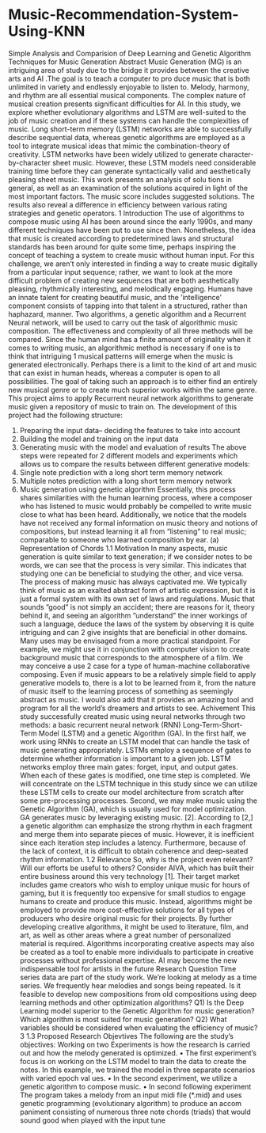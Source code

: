 # Music-Recommendation-System-Using-KNN
Simple Analysis and Comparision of Deep Learning and Genetic Algorithm Techniques for Music Generation
Abstract
 Music Generation (MG) is an intriguing area of study due to the bridge it
 provides between the creative arts and AI .The goal is to teach a computer to pro
duce music that is both unlimited in variety and endlessly enjoyable to listen to.
 Melody, harmony, and rhythm are all essential musical components. The complex
 nature of musical creation presents significant difficulties for AI. In this study, we
 explore whether evolutionary algorithms and LSTM are well-suited to the job of
 music creation and if these systems can handle the complexities of music. Long
 short-term memory (LSTM) networks are able to successfully describe sequential
 data, whereas genetic algorithms are employed as a tool to integrate musical ideas
 that mimic the combination-theory of creativity. LSTM networks have been widely
 utilized to generate character-by-character sheet music. However, these LSTM
 models need considerable training time before they can generate syntactically valid
 and aesthetically pleasing sheet music. This work presents an analysis of solu
tions in general, as well as an examination of the solutions acquired in light of the
 most important factors. The music score includes suggested solutions. The results
 also reveal a difference in efficiency between various rating strategies and genetic
 operators.
 1 Introduction
 The use of algorithms to compose music using AI has been around since the early 1990s,
 and many different techniques have been put to use since then. Nonetheless, the idea
 that music is created according to predetermined laws and structural standards has been
 around for quite some time, perhaps inspiring the concept of teaching a system to create
 music without human input. For this challenge, we aren’t only interested in finding
 a way to create music digitally from a particular input sequence; rather, we want to
 look at the more difficult problem of creating new sequences that are both aesthetically
 pleasing, rhythmically interesting, and melodically engaging. Humans have an innate
 talent for creating beautiful music, and the ’intelligence’ component consists of tapping
 into that talent in a structured, rather than haphazard, manner. Two algorithms, a
 genetic algorithm and a Recurrent Neural network, will be used to carry out the task of
 algorithmic music composition. The effectiveness and complexity of all three methods
 will be compared. Since the human mind has a finite amount of originality when it comes
 to writing music, an algorithmic method is necessary if one is to think that intriguing
 1
musical patterns will emerge when the music is generated electronically. Perhaps there is
 a limit to the kind of art and music that can exist in human heads, whereas a computer is
 open to all possibilities. The goal of taking such an approach is to either find an entirely
 new musical genre or to create much superior works within the same genre. This project
 aims to apply Recurrent neural network algorithms to generate music given a repository
 of music to train on. The development of this project had the following structure:
 1. Preparing the input data– deciding the features to take into account
 2. Building the model and training on the input data
 3. Generating music with the model and evaluation of results
 The above steps were repeated for 2 different models and experiments which allows us to
 compare the results between different generative models:
 1. Single note prediction with a long short term memory network
 2. Multiple notes prediction with a long short term memory network
 3. Music generation using genetic algorithm
 Essentially, this process shares similarities with the human learning process, where a
 composer who has listened to music would probably be compelled to write music close
 to what has been heard. Additionally, we notice that the models have not received any
 formal information on music theory and notions of compositions, but instead learning it
 all from “listening” to real music; comparable to someone who learned composition by
 ear.
 (a) Representation of Chords
 1.1 Motivation
 In many aspects, music generation is quite similar to text generation; if we consider notes
 to be words, we can see that the process is very similar. This indicates that studying
 one can be beneficial to studying the other, and vice versa. The process of making music
 has always captivated me. We typically think of music as an exalted abstract form of
 artistic expression, but it is just a formal system with its own set of laws and regulations.
 Music that sounds ”good” is not simply an accident; there are reasons for it, theory
 behind it, and seeing an algorithm ”understand” the inner workings of such a language,
 deduce the laws of the system by observing it is quite intriguing and can 2 give insights
 that are beneficial in other domains. Many uses may be envisaged from a more practical
 standpoint. For example, we might use it in conjunction with computer vision to create
 background music that corresponds to the atmosphere of a film. We may conceive a use
 2
case for a type of human-machine collaborative composing. Even if music appears to be
 a relatively simple field to apply generative models to, there is a lot to be learned from it,
 from the nature of music itself to the learning process of something as seemingly abstract
 as music. I would also add that it provides an amazing tool and program for all the
 world’s dreamers and artists to see.
 Achivement
 This study successfully created music using neural networks through two methods: a basic
 recurrent neural network (RNN) Long-Term-Short-Term Model (LSTM) and a genetic
 Algorithm (GA). In the first half, we work using RNNs to create an LSTM model that can
 handle the task of music generating appropriately. LSTMs employ a sequence of gates to
 determine whether information is important to a given job. LSTM networks employ three
 main gates: forget, input, and output gates. When each of these gates is modified, one
 time step is completed. We will concentrate on the LSTM technique in this study since
 we can utilize these LSTM cells to create our model architecture from scratch after some
 pre-processing processes. Second, we may make music using the Genetic Algorithm (GA),
 which is usually used for model optimization. GA generates music by leveraging existing
 music. [2]. According to [2,] a genetic algorithm can emphasize the strong rhythm in
 each fragment and merge them into separate pieces of music. However, it is inefficient
 since each iteration step includes a latency. Furthermore, because of the lack of context,
 it is difficult to obtain coherence and deep-seated rhythm information.
 1.2 Relevance
 So, why is the project even relevant? Will our efforts be useful to others? Consider AIVA,
 which has built their entire business around this very technology [1]. Their target market
 includes game creators who wish to employ unique music for hours of gaming, but it is
 frequently too expensive for small studios to engage humans to create and produce this
 music. Instead, algorithms might be employed to provide more cost-effective solutions for
 all types of producers who desire original music for their projects. By further developing
 creative algorithms, it might be used to literature, film, and art, as well as other areas
 where a great number of personalized material is required. Algorithms incorporating
 creative aspects may also be created as a tool to enable more individuals to participate in
 creative processes without professional expertise. AI may become the new indispensable
 tool for artists in the future
 Research Question
 Time series data are part of the study work. We’re looking at melody as a time series.
 We frequently hear melodies and songs being repeated. Is it feasible to develop new
 compositions from old compositions using deep learning methods and other optimization
 algorithms?
 Q1) Is the Deep Learning model superior to the Genetic Algorithm for music generation?
 Which algorithm is most suited for music generation?
 Q2) What variables should be considered when evaluating the efficiency of music?
 3
1.3 Proposed Research Objevtives
 The following are the study’s objectives: Working on two Experiments is how the research
 is carried out and how the melody generated is optimized.
 • The first experiment’s focus is on working on the LSTM model to train the data to
 create the notes.
 In this example, we trained the model in three separate scenarios with varied epoch val
ues.
 • In the second experiment, we utilize a genetic algorithm to compose music.
 • In second following experiment The program takes a melody from an input midi file
 (*.mid) and uses genetic programming (evolutionary algorithm) to produce an accom
paniment consisting of numerous three note chords (triads) that would sound good when
 played with the input tune
